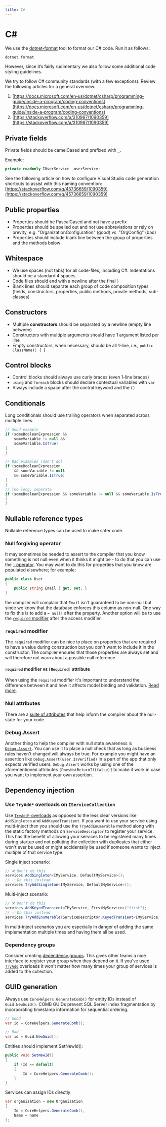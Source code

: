```yaml
---
title: C#
---
```


# C&#35;

We use the [dotnet-format](https://github.com/dotnet/format) tool to format our C# code. Run it as
follows:

```bash
dotnet format
```

However, since it’s fairly rudimentary we also follow some additional code styling guidelines.

We try to follow C# community standards (with a few exceptions). Review the following articles for a
general overview.

1. [https://docs.microsoft.com/en-us/dotnet/csharp/programming-guide/inside-a-program/coding-conventions](https://docs.microsoft.com/en-us/dotnet/csharp/programming-guide/inside-a-program/coding-conventions)
2. [https://stackoverflow.com/a/310967/1090359](https://stackoverflow.com/a/310967/1090359)

## Private fields

Private fields should be camelCased and prefixed with `_`.

Example:

```csharp
private readonly IUserService _userService;
```

See the following article on how to configure Visual Studio code generation shortcuts to assist with
this naming convention:
[https://stackoverflow.com/q/45736659/1090359](https://stackoverflow.com/q/45736659/1090359)

## Public properties

- Properties should be PascalCased and not have a prefix
- Properties should be spelled out and not use abbreviations or rely on brevity, e.g.
  "OrganizationConfiguration" (good) vs. "OrgConfig" (bad)
- Properties should include blank line between the group of properties and the methods below

## Whitespace

- We use spaces (not tabs) for all code-files, including C#. Indentations should be a standard 4
  spaces.
- Code files should end with a newline after the final `}`
- Blank lines should separate each group of code composition types (fields, constructors,
  properties, public methods, private methods, sub-classes)

## Constructors

- Multiple **constructors** should be separated by a newline (empty line between)
- Constructors with multiple arguments should have 1 argument listed per line
- Empty constructors, when necessary, should be all 1-line, i.e., `public ClassName() { }`

## Control blocks

- Control blocks should always use curly braces (even 1-line braces)
- `using` and `foreach` blocks should declare contextual variables with `var`
- Always include a space after the control keyword and the `()`

## Conditionals

Long conditionals should use trailing operators when separated across multiple lines.

```csharp
// Good example
if (someBooleanExpression &&
    someVariable != null &&
    someVariable.IsTrue)
{
}

// Bad examples (don't do)
if (someBooleanExpression
    && someVariable != null
    && someVariable.IsTrue)
{
}
// Too long, separate
if (someBooleanExpression && someVariable != null && someVariable.IsTrue)
{
}
```

## Nullable reference types

Nullable reference types can be used to make safer code.

### Null forgiving operator

It may sometimes be needed to assert to the compiler that you know something is not null even when
it thinks it might be - to do that you can use the [`!` operator][null-forgiving]. You may want to
do this for properties that you know are populated elsewhere; for example:

```csharp
public class User
{
    public string Email { get; set; }
}
```

the compiler will complain that `Email` isn't guaranteed to be non-null but since we know that the
database enforces this column as non-null. One way to fix this is to add a `= null!` after the
property. Another option will be to use the [`required` modifier](#required-modifier) after the
access modifier.

### `required` modifier

The `required` modifier can be nice to place on properties that are required to have a value during
construction but you don't want to include it in the constructor. The compiler ensures that those
properties are always set and will therefore not warn about a possible null reference.

#### `required` modifier vs `[Required]` attribute

When using the `required` modifier it's important to understand the difference between it and how it
affects model binding and validation. [Read more][required-attribute].

### Null attributes

There are a [suite of attributes][null-state-attributes] that help inform the compiler about the
null-state for your code.

### Debug.Assert

Another thing to help the compiler with null state awareness is [`Debug.Assert`][debug-assert]. You
can use it to place a null check that as long as business rules haven't changed will always be true.
For example you might have an assertion like `Debug.Assert(user.IsVerified)` in a part of the app
that only expects verified users. `Debug.Assert` works by using one of the aforementioned attributes
`[DoesNotReturnIf(false)]` to make it work in case you want to implement your own assertion.

## Dependency injection

### Use `TryAdd*` overloads on `IServiceCollection`

Use [`TryAdd*` overloads][tryadd-overloads] as opposed to the less clear versions like
`AddSingleton` and `AddKeyedTransient`. If you want to use your service using multi-inject then you
should use the `TryAddEnumerable` method along with the static factory methods on
`ServiceDescriptor` to register your service. This has the benefit of allowing your services to be
registered many times during startup and not polluting the collection with duplicates that either
won't ever be used or might accidentally be used if someone wants to inject multiple of that service
type.

Single inject scenario:

```csharp
// ❌ Don't do this
services.AddSingleton<IMyService, DefaultMyService>();
// ✅ Do this instead
services.TryAddSingleton<IMyService, DefaultMyService>();
```

Multi-inject scenario:

```csharp
// ❌ Don't do this
services.AddKeyedTransient<IMyService, FirstMyService>("first");
// ✅ Do this instead
services.TryAddEnumerable(ServiceDescriptor.KeyedTransient<IMyService, FirstMyService>("first"));
```

In multi-inject scenarios you are especially in danger of adding the same implementation multiple
times and having them all be used.

### Dependency groups

Consider creating [dependency groups][dependency-groups]. This gives other teams a nice interface to
register your group when they depend on it. If you've used
[`TryAdd`](#use-tryadd-overloads-on-iservicecollection) overloads it won't matter how many times
your group of services is added to the collection.

## GUID generation

Always use `CoreHelpers.GenerateComb()` for entity IDs instead of `Guid.NewGuid()`. COMB GUIDs
prevent SQL Server index fragmentation by incorporating timestamp information for sequential
ordering.

```csharp
// Good
var id = CoreHelpers.GenerateComb();

// Bad
var id = Guid.NewGuid();
```

Entities should implement SetNewId():

```csharp
public void SetNewId()
{
    if (Id == default)
    {
        Id = CoreHelpers.GenerateComb();
    }
}
```

Services can assign IDs directly:

```csharp
var organization = new Organization
{
    Id = CoreHelpers.GenerateComb(),
    Name = name
};
```

[null-forgiving]:
  https://learn.microsoft.com/en-us/dotnet/csharp/language-reference/operators/null-forgiving
[null-state-attributes]:
  https://learn.microsoft.com/en-us/dotnet/csharp/language-reference/attributes/nullable-analysis
[required-attribute]:
  https://learn.microsoft.com/en-us/aspnet/core/mvc/models/validation?view=aspnetcore-9.0#non-nullable-reference-types-and-required-attribute
[debug-assert]:
  https://learn.microsoft.com/en-us/dotnet/api/system.diagnostics.debug.assert?view=net-9.0
[tryadd-overloads]:
  https://learn.microsoft.com/en-us/dotnet/api/microsoft.extensions.dependencyinjection.extensions.servicecollectiondescriptorextensions?view=net-9.0-pp
[dependency-groups]:
  https://learn.microsoft.com/en-us/aspnet/core/fundamentals/dependency-injection?view=aspnetcore-9.0#register-groups-of-services-with-extension-methods
